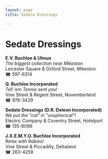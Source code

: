 ```yaml
---
layout: page 
title: Sedate Dressings

---
```



# Sedate Dressings


 **E.V. Buchloe & Ulmus**  
_The biggest collection near Mikeston_  
Leicester Square & Oxford Street, Mikeston  
☎ 597-6314

**Q. Buchloe Incorporated**  
_Tell 'em Tennie sent you!_  
Vine Street & Regent Street, Novemberland  
☎ 978-3429

**Sedate Dressings (D.R. Deleon Incorporated)**  
_We put the "cal" in "unspherical"!_  
Electric Company & Coventry Street, Hotelport  
☎ 135-8096

**J.X.E.M.Y.O. Buchloe Incorporated**  
_Relax with Rabies!_  
Vine Street & Piccadilly, Deltaland  
☎ 263-4259


